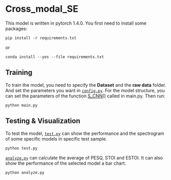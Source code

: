 # Cross_modal_SE


This model is written in pytorch 1.4.0. You first need to install some packages:
```
pip install -r requirements.txt
```
or
```
conda install --yes --file requirements.txt
```

## Training
To train the model, you need to specify the **Dataset** and the **raw data** folder. And set the parameters you want in [``config.py``](config.py).
For the model structure, you can set the parameters of the function [S_CNN()](main.py#L131) called in main.py.
Then run:
```
python main.py
```

## Testing & Visualization
To test the model, [``test.py``](test.py) can show the performance and the spectrogram of some specific models in specific test sample.
```
python test.py
```

[``analyze.py``](analyze.py) can calculate the average of PESQ, STOI and ESTOI. It can also show the performance of the selected model a bar chart.
```
python analyze.py
```

